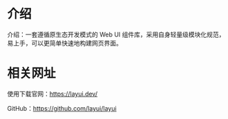 # 介绍

介绍：一套遵循原生态开发模式的 Web UI 组件库，采用自身轻量级模块化规范，易上手，可以更简单快速地构建网页界面。

# 相关网址

使用下载官网：https://layui.dev/

GitHub：https://github.com/layui/layui
